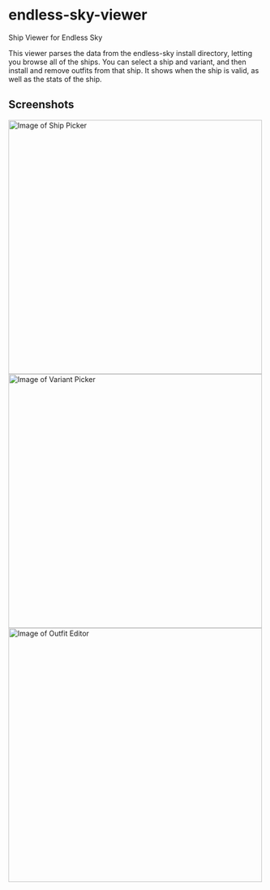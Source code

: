 # endless-sky-viewer
Ship Viewer for Endless Sky

This viewer parses the data from the endless-sky install directory, letting you browse all of the ships.
You can select a ship and variant, and then install and remove outfits from that ship.
It shows when the ship is valid, as well as the stats of the ship.

## Screenshots
<img width="500" alt="Image of Ship Picker" src="https://i.imgur.com/71RyK0S.png">
<img width="500" alt="Image of Variant Picker" src="https://i.imgur.com/CSIC7Dn.png">
<img width="500" alt="Image of Outfit Editor" src="https://i.imgur.com/MrdFLge.png">
